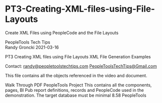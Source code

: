 # PT3-Creating-XML-files-using-File-Layouts
Create XML Files using PeopleCode and the File Layouts

PeopleTools Tech Tips    
Randy Groncki	2021-03-16

PT3 Creating XML files using File Layouts
XML File Generation Examples 

Contact: 
   randy@peopletoolstechtips.com
   PeopleToolsTechTips@Gmail.com


This file contains all the objects referenced in the video and document.

Walk Through PDF
PeopleTools Project
  This contains all the components, pages, BI Pub report definitions, records and PeopleCode used in the demonstration.
  The target database must be minimal 8.58 PeopleTools
